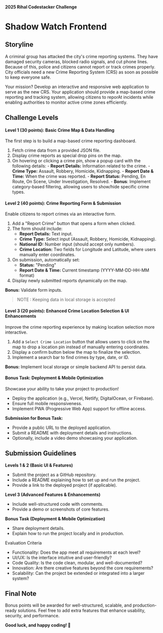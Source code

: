 #### 2025 Rihal Codestacker Challenge

# Shadow Watch Frontend

## Storyline

A criminal group has attacked the city's crime reporting systems. They have damaged security cameras, blocked radio signals, and cut phone lines. Because of this, police and citizens cannot report or track crimes properly. City officials need a new Crime Reporting System (CRS) as soon as possible to keep everyone safe.

Your mission? Develop an interactive and responsive web application to serve as the new CRS. Your application should provide a map-based crime reporting and tracking system, allowing citizens to reporAt incidents while enabling authorities to monitor active crime zones efficiently.

## Challenge Levels

#### Level 1 (30 points): Basic Crime Map & Data Handling

The first step is to build a map-based crime reporting dashboard.

1.  Fetch crime data from a provided JSON file.
2.  Display crime reports as special drop pins on the map.
3.  On hovering or clicking a crime pin, show a popup card with the following details: - **Report Details:** Information related to the crime. - **Crime Type:** Assault, Robbery, Homicide, Kidnapping. - **Report Date & Time:** When the crime was reported. - **Report Status:** Pending, En Route, On Scene, Under Investigation, Resolved. -
    **Bonus**: Implement category-based filtering, allowing users to show/hide specific crime types.

#### Level 2 (40 points): Crime Reporting Form & Submission

Enable citizens to report crimes via an interactive form.

1.  Add a "Report Crime" button that opens a form when clicked.
2.  The form should include:
    - **Report Details:** Text input.
    - **Crime Type:** Select input (Assault, Robbery, Homicide, Kidnapping).
    - **National ID:** Number input (should accept only numbers).
    - **Crime Location:** Two fields for Longitude and Latitude, where users manually enter coordinates.
3.  On submission, automatically set:
    - **Status:** "Pending"
    - **Report Date & Time:** Current timestamp (YYYY-MM-DD-HH-MM format)
4.  Display newly submitted reports dynamically on the map.

**Bonus:** Validate form inputs.

> NOTE : Keeping data in local storage is accepted

#### Level 3 (20 points): Enhanced Crime Location Selection & UI Enhancements

Improve the crime reporting experience by making location selection more interactive.

1.  Add a `Select Crime Location` button that allows users to click on
    the map to drop a location pin instead of manually entering
    coordinates.
2.  Display a confirm button below the map to finalize the selection.
3.  Implement a search bar to find crimes by type, date, or ID.

**Bonus:** Implement local storage or simple backend API to persist data.

#### Bonus Task: Deployment & Mobile Optimization

Showcase your ability to take your project to production!

- Deploy the application (e.g., Vercel, Netlify, DigitalOcean, or Firebase).
- Ensure full mobile responsiveness.
- Implement PWA (Progressive Web App) support for offline access.

**Submission for Bonus Task:**

- Provide a public URL to the deployed application.
- Submit a README with deployment details and instructions.
- Optionally, include a video demo showcasing your application.

## Submission Guidelines

**Levels 1 & 2 (Basic UI & Features)**

- Submit the project as a GitHub repository.
- Include a README explaining how to set up and run the project.
- Provide a link to the deployed project (if applicable).

**Level 3 (Advanced Features & Enhancements)**

- Include well-structured code with comments.
- Provide a demo or screenshots of core features.

**Bonus Task (Deployment & Mobile Optimization)**

- Share deployment details.
- Explain how to run the project locally and in production.

Evaluation Criteria

- Functionality: Does the app meet all requirements at each level?
- UI/UX: Is the interface intuitive and user-friendly?
- Code Quality: Is the code clean, modular, and well-documented?
- Innovation: Are there creative features beyond the core requirements?
- Scalability: Can the project be extended or integrated into a larger
  system?

## Final Note

Bonus points will be awarded for well-structured, scalable, and production-ready solutions. Feel free to add extra features that enhance usability, security, and performance.

**Good luck, and happy coding! 🚀**
